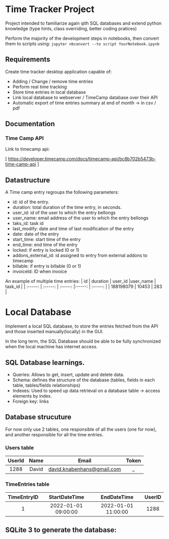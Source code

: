# Time Tracker Project
Project intended to familiarize again qith SQL databases and extend python knowledge (type hints, class overriding, better coding pratices)

Perform the majority of the development steps in notebooks, then convert them to scripts using:
`jupyter nbconvert --to script YourNotebook.ipynb`


## Requirements

Create time tracker desktop application capable of:
- Adding / Change / remove time entries
- Perform real time tracking
- Store time entries in local database
- Link local database to webserver / TimeCamp database over their API
- Automatic export of time entries summary at end of month -> in csv / pdf
## Documentation
### Time Camp API
Link to timecamp api:

[ https://developer.timecamp.com/docs/timecamp-api/bc8b702b5473b-time-camp-api ]

## Datastructure
A Time camp entry regroups the following parameters:
- id: id of the entry.
- duration: total duration of the time entry, in seconds.
- user_id: id of the user to which the entry bellongs
- user_name: email address of the user to which the entry bellongs
- taks_id: task id
- last_modify: date and time of last modification of the entry
- date: date of the entry
- start_time: start time of the entry
- end_time: end time of the entry
- locked: if entry is locked (0 or 1)
- addons_external_id: id assigned to entry from external addons to timecamp
- billable: if entry is billable (0 or 1)
- invoiceId: ID when invoice 


An example of multiple time entries:
| id | duration | user_id |user_name | task_id |
| :-----: | :-----: | :-----: |:-----: | :-----: |
| 188198079 | 10453 | 283   |


# Local Database
Implement a local SQL database, to store the entries fetched from the API and those inserted manually(locally) in the GUI.

In the long term, the SQL Database should be able to be fully synchronized when the local machine has internet access.

## SQL Database learnings.
- Queries: Allows to get, insert, update and delete data.
- Schema: defines the structure of the database (tables, fields in each table, tables/fields relationships)
- Indexes: Used to speed up data retrieval on a database table -> access elements by index.
- Foreign key: links 

## Database strucuture
For now only use 2 tables, one responsible of all the users (one for now), and another responsible for all the time entries.

### Users table
| UserId | Name | Email | Token |  
| :-----: | :-----: | :-----: | :-----: |
| 1288 | David | david.knabenhans@gmail.com  | _ |

### TimeEntries table
| TimeEntryID | StartDateTime | EndDateTime | UserID |
| :-----: | :-----: | :-----: | :-----: |
| 1 | 	2022-01-01 09:00:00 | 	2022-01-01 11:00:00 | 1288 |

## SQLite 3 to generate the database:


